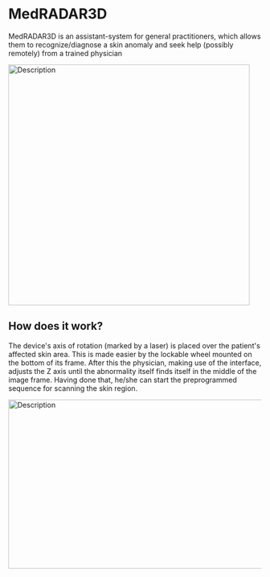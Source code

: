 # MedRADAR3D

MedRADAR3D is an assistant-system for general practitioners, which allows them to recognize/diagnose a skin anomaly and seek help (possibly remotely) from a trained physician

<img src="https://github.com/user-attachments/assets/d8fe5d21-fe1c-42ce-9bfe-9b3c4fe13b02" alt="Description" width="480" height="480">

## How does it work?

The device's axis of rotation (marked by a laser) is placed over the patient's affected skin area. This is made easier by the lockable wheel mounted on the bottom of its frame. After this the physician, making use of the interface, adjusts the Z axis until the abnormality itself finds itself in the middle of the image frame. Having done that, he/she can start the preprogrammed sequence for scanning the skin region.

<img src="https://github.com/user-attachments/assets/fd701316-a162-4e13-a6c8-e971d75cf202" alt="Description" width="600" height="337">
